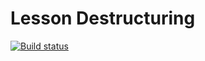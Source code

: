 # Lesson Destructuring
[![Build status](https://ci.appveyor.com/api/projects/status/y60ix2stdwhp23mb?svg=true)](https://ci.appveyor.com/project/igrkirillov/lesson-forin)